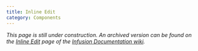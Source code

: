 ```yaml
---
title: Inline Edit
category: Components
---
```


_This page is still under construction. An archived version can be found on the [Inline
Edit](http://wiki.fluidproject.org/display/docs/Inline+Edit) page of the [Infusion Documentation
wiki](http://wiki.fluidproject.org/display/docs/Infusion+Documentation)._
